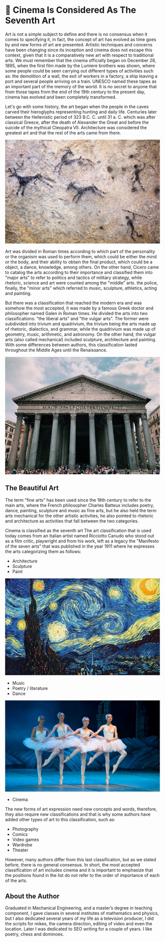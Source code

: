 # 🎦 Cinema Is Considered As The Seventh Art

Art is not a simple subject to define and there is no consensus when it comes to specifying it, in fact, the concept of art has evolved as time goes by and new forms of art are presented. Artistic techniques and concerns have been changing since its inception and cinema does not escape this context, given that it is a comparatively new art with respect to traditional arts. We must remember that the cinema officially began on December 28, 1895, when the first film made by the Lumiere brothers was shown, where some people could be seen carrying out different types of activities such as: the demolition of a wall, the exit of workers in a factory, a ship leaving a port and several people arriving on a train. UNESCO named these tapes as an important part of the memory of the world. It is no secret to anyone that from those tapes from the end of the 19th century to the present day, cinema has evolved and been completely transformed.

Let's go with some history, the art began when the people in the caves carved their hieroglyphs representing hunting and daily life. Centuries later between the Hellenistic period of 323 B.C. C. until 31 a. C. which was after classical Greece, after the death of Alexander the Great and before the suicide of the mythical Cleopatra VII. Architecture was considered the greatest art and that the rest of the arts came from there.

![Hieroglyphs representing hunting and daily life ](_static/images/cinema-is-considered-as-the-seventh-art/art.jpg)

Art was divided in Roman times according to which part of the personality or the organism was used to perform them, which could be either the mind or the body, and their ability to obtain the final product, which could be a object, a dance, knowledge, among others. On the other hand, Cicero came to catalog the arts according to their importance and classified them into "major arts" to refer to politics and tactics of military strategy, while rhetoric, science and art were counted among the "middle" arts. the police, finally, the "minor arts" which referred to music, sculpture, athletics, acting and painting.

But there was a classification that reached the modern era and was somehow the most accepted, it was made by a famous Greek doctor and philosopher named Galen in Roman times. He divided the arts into two classifications: "the liberal arts" and "the vulgar arts". The former were subdivided into trivium and quadrivium, the trivium being the arts made up of rhetoric, dialectics, and grammar, while the quadrivium was made up of geometry, music, arithmetic, and astronomy. On the other hand, the vulgar arts (also called mechanical) included sculpture, architecture and painting. With some differences between authors, this classification lasted throughout the Middle Ages until the Renaissance.

![Pantheon, Rome ](_static/images/cinema-is-considered-as-the-seventh-art/greece.jpg)

## The Beautiful Art

The term "fine arts" has been used since the 18th century to refer to the main arts, where the French philosopher Charles Batteux includes poetry, dance, painting, sculpture and music as fine arts, but he also held the term arts mechanical for the other artistic activities, he also pointed to rhetoric and architecture as activities that fall between the two categories.

Cinema is classified as the seventh art
The art classification that is used today comes from an Italian artist named Ricciotto Canudo who stood out as a film critic, playwright and from his work, left as a legacy the "Manifesto of the seven arts" that was published in the year 1911 where he expresses the arts categorizing them as follows:

- Architecture
- Sculpture
- Paint

![Abstract Art ](_static/images/cinema-is-considered-as-the-seventh-art/art2.jpg)

- Music
- Poetry / literature
- Dance

![A group of dancing girls ](_static/images/cinema-is-considered-as-the-seventh-art/dancers.jpg)

- Cinema

The new forms of art expression need new concepts and words, therefore, they also require new classifications and that is why some authors have added other types of art to this classification, such as:

- Photography
- Comics
- Video games
- Wardrobe
- Theater

However, many authors differ from this last classification, but as we stated before, there is no general consensus. In short, the most accepted classification of art includes cinema and it is important to emphasize that the positions found in the list do not refer to the order of importance of each of the arts.

## About the Author

Graduated in Mechanical Engineering, and a master’s degree in teaching component, I gave classes in several institutes of mathematics and physics, but I also dedicated several years of my life as a television producer, I did the scripts for mikes, the camera direction, editing of video and even the location. Later I was dedicated to SEO writing for a couple of years. I like poetry, chess and dominoes.
